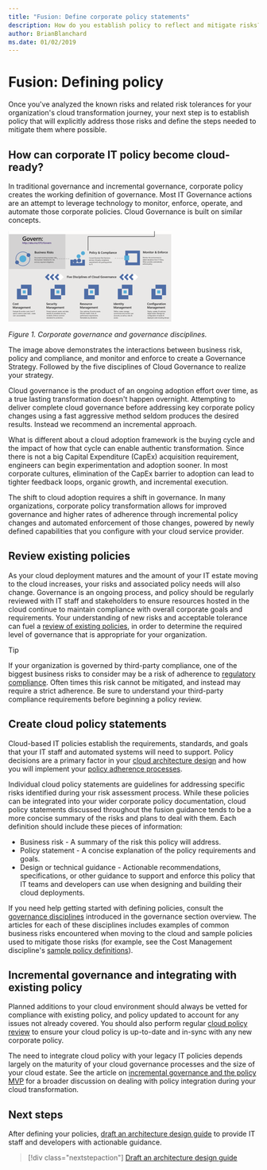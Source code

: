 ```yaml
---
title: "Fusion: Define corporate policy statements"
description: How do you establish policy to reflect and mitigate risks?
author: BrianBlanchard
ms.date: 01/02/2019
---
```


<!---
I understand risk & tolerance, now what do I do?
Define the policy... [aspirational statement to move towards 2/1] If you need help defining policies, each discipline includes references to common business risks & policies to mitigate the risks...
--->

# Fusion: Defining policy

Once you've analyzed the known risks and related risk tolerances for your organization's cloud transformation journey, your next step is to establish policy that will explicitly address those risks and define the steps needed to mitigate them where possible.

<!-- markdownlint-disable MD026 -->

## How can corporate IT policy become cloud-ready?

In traditional governance and incremental governance, corporate policy creates the working definition of governance. Most IT Governance actions are an attempt to leverage technology to monitor, enforce, operate, and automate those corporate policies. Cloud Governance is built on similar concepts.

![Corporate Governance and Governance Disciplines](../../_images/operational-transformation-govern.png)

*Figure 1. Corporate governance and governance disciplines.*

The image above demonstrates the interactions between business risk, policy and compliance, and monitor and enforce to create a Governance Strategy. Followed by the five disciplines of Cloud Governance to realize your strategy.

Cloud governance is the product of an ongoing adoption effort over time, as a true lasting transformation doesn't happen overnight. Attempting to deliver complete cloud governance before addressing key corporate policy changes using a fast aggressive method seldom produces the desired results. Instead we recommend an incremental approach.

What is different about a cloud adoption framework is the buying cycle and the impact of how that cycle can enable authentic transformation. Since there is not a big Capital Expenditure (CapEx) acquisition requirement, engineers can begin experimentation and adoption sooner. In most corporate cultures, elimination of the CapEx barrier to adoption can lead to tighter feedback loops, organic growth, and incremental execution.

The shift to cloud adoption requires a shift in governance. In many organizations, corporate policy transformation allows for improved governance and higher rates of adherence through incremental policy changes and automated enforcement of those changes, powered by newly defined capabilities that you configure with your cloud service provider.

<!-- markdownlint-enable MD026 -->

## Review existing policies

As your cloud deployment matures and the amount of your IT estate moving to the cloud increases, your risks and associated policy needs will also change. Governance is an ongoing process, and policy should be regularly reviewed with IT staff and stakeholders to ensure resources hosted in the cloud continue to maintain compliance with overall corporate goals and requirements. Your understanding of new risks and acceptable tolerance can fuel a [review of existing policies](what-is-a-cloud-policy-review.md), in order to determine the required level of governance that is appropriate for your organization.

> [!TIP]
> If your organization is governed by third-party compliance, one of the biggest business risks to consider may be a risk of adherence to [regulatory compliance](what-is-regulatory-compliance.md). Often times this risk cannot be mitigated, and instead may require a strict adherence. Be sure to understand your third-party compliance requirements before beginning a policy review.

## Create cloud policy statements

Cloud-based IT policies establish the requirements, standards, and goals that your IT staff and automated systems will need to support. Policy decisions are a primary factor in your [cloud architecture design](align-governance-journeys.md) and how you will implement your [policy adherence processes](processes.md).

Individual cloud policy statements are guidelines for addressing specific risks identified during your risk assessment process. While these policies can be integrated into your wider corporate policy documentation, cloud policy statements discussed throughout the fusion guidance tends to be a more concise summary of the risks and plans to deal with them. Each definition should include these pieces of information:

- Business risk - A summary of the risk this policy will address.
- Policy statement - A concise explanation of the policy requirements and goals.
- Design or technical guidance - Actionable recommendations, specifications, or other guidance to support and enforce this policy that IT teams and developers can use when designing and building their cloud deployments.

If you need help getting started with defining policies, consult the [governance disciplines](../governance-disciplines.md) introduced in the governance section overview. The articles for each of these disciplines includes examples of common business risks encountered when moving to the cloud and sample policies used to mitigate those risks (for example, see the Cost Management discipline's [sample policy definitions](../cost-management/policy-statements.md)).

## Incremental governance and integrating with existing policy

Planned additions to your cloud environment should always be vetted for compliance with existing policy, and policy updated to account for any issues not already covered. You should also perform regular [cloud policy review](what-is-a-cloud-policy-review.md) to ensure your cloud policy is up-to-date and in-sync with any new corporate policy.

The need to integrate cloud policy with your legacy IT policies depends largely on the maturity of your cloud governance processes and the size of your cloud estate. See the article on [incremental governance and the policy MVP](overview.md) for a broader discussion on dealing with policy integration during your cloud transformation.

## Next steps

After defining your policies, [draft an architecture design guide](align-governance-journeys.md) to provide IT staff and developers with actionable guidance.

> [!div class="nextstepaction"]
> [Draft an architecture design guide](align-governance-journeys.md)